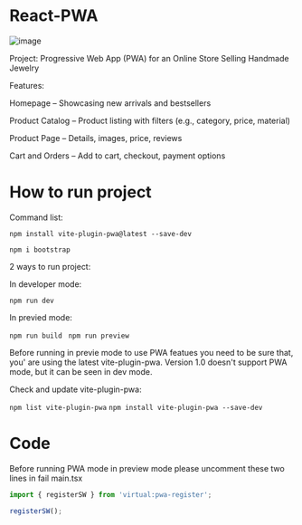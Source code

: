 # React-PWA
![image](https://github.com/user-attachments/assets/827acb4d-480c-422a-8698-c59ad078d5f2)


Project: Progressive Web App (PWA) for an Online Store Selling Handmade Jewelry

Features:

Homepage – Showcasing new arrivals and bestsellers

Product Catalog – Product listing with filters (e.g., category, price, material)

Product Page – Details, images, price, reviews

Cart and Orders – Add to cart, checkout, payment options

# How to run project

Command list:

`npm install vite-plugin-pwa@latest --save-dev`

`npm i bootstrap`

2 ways to run project:

In developer mode:

`npm run dev`

In previed mode:

`npm run build `
`npm run preview `

Before running in previe mode to use PWA featues you need to be sure that, you' are using the latest vite-plugin-pwa.
Version 1.0 doesn't support PWA mode, but it can be seen in dev mode.

Check and update vite-plugin-pwa:

` npm list vite-plugin-pwa `
` npm install vite-plugin-pwa --save-dev `

# Code 

Before running PWA mode in preview mode please uncomment these two lines in fail main.tsx

```ts
import { registerSW } from 'virtual:pwa-register';

registerSW();

